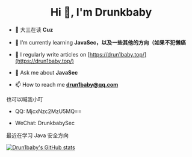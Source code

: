 <h1 align="center">Hi 👋, I'm Drunkbaby</h1>

- 🔭 大三在读 **Cuz**

- 🌱 I’m currently learning **JavaSec，以及一些其他的方向（如果不犯懒癌**

- 📝 I regularly write articles on [https://drun1baby.top/](https://drun1baby.top/)

- 💬 Ask me about **JavaSec**

- 📫 How to reach me **drun1baby@qq.com**

也可以喊我小叮

- QQ: MjcxNzc2MzU5MQ==

- WeChat: DrunkbabySec

最近在学习 Java 安全方向

[![Drun1baby's GitHub stats](https://github-readme-stats.vercel.app/api?username=Drun1baby)](https://github.com/anuraghazra/github-readme-stats)

